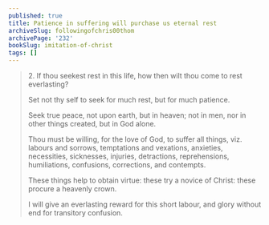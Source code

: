 ```yaml
---
published: true
title: Patience in suffering will purchase us eternal rest
archiveSlug: followingofchris00thom
archivePage: '232'
bookSlug: imitation-of-christ
tags: []
---
```


> 2\. If thou seekest rest in this life, how then wilt thou come to rest everlasting?
>
> Set not thy self to seek for much rest, but for much patience.
>
> Seek true peace, not upon earth, but in heaven; not in men, nor in other things created, but in God alone.
>
> Thou must be willing, for the love of God, to suffer all things, viz. labours and sorrows, temptations and vexations, anxieties, necessities, sicknesses, injuries, detractions, reprehensions, humiliations, confusions, corrections, and contempts.
>
> These things help to obtain virtue: these try a novice of Christ: these procure a heavenly crown.
>
> I will give an everlasting reward for this short labour, and glory without end for transitory confusion.
